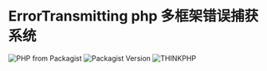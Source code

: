 # ErrorTransmitting php 多框架错误捕获系统

![PHP from Packagist](https://img.shields.io/packagist/php-v/saber/error-transmitting)
![Packagist Version](https://img.shields.io/packagist/v/saber/error-transmitting)
![THINKPHP](https://img.shields.io/badge/-thinkphp-brightgreeng)

